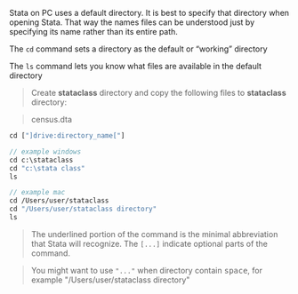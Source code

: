 Stata on PC uses a default directory. It is best to specify that directory when opening Stata. That way the names files can be understood just by specifying its name rather than its entire path.

The `cd` command sets a directory as the default or “working” directory

The `ls` command lets you know what files are available in the default directory

> Create **stataclass** directory and copy the following files to **stataclass** directory:

> census.dta

```stata
cd ["]drive:directory_name["]

// example windows
cd c:\stataclass
cd "c:\stata class"
ls

// example mac
cd /Users/user/stataclass
cd "/Users/user/stataclass directory"
ls
```

> The underlined portion of the command is the minimal abbreviation that Stata will recognize. The `[...]` indicate optional parts of the command.

> You might want to use `"..."` when directory contain <kbd>space</kbd>, for example "/Users/user/stataclass directory"